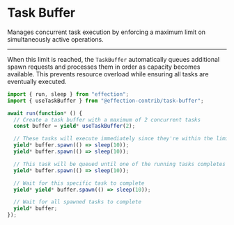 # Task Buffer

Manages concurrent task execution by enforcing a maximum limit on simultaneously
active operations.

---

When this limit is reached, the `TaskBuffer` automatically queues additional
spawn requests and processes them in order as capacity becomes available. This
prevents resource overload while ensuring all tasks are eventually executed.

```ts
import { run, sleep } from "effection";
import { useTaskBuffer } from "@effection-contrib/task-buffer";

await run(function* () {
  // Create a task buffer with a maximum of 2 concurrent tasks
  const buffer = yield* useTaskBuffer(2);

  // These tasks will execute immediately since they're within the limit
  yield* buffer.spawn(() => sleep(10));
  yield* buffer.spawn(() => sleep(10));

  // This task will be queued until one of the running tasks completes
  yield* buffer.spawn(() => sleep(10));

  // Wait for this specific task to complete
  yield* yield* buffer.spawn(() => sleep(10));

  // Wait for all spawned tasks to complete
  yield* buffer;
});
```

